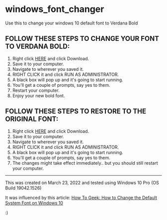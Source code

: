 # windows_font_changer
Use this to change your windows 10 default font to Verdana Bold


## FOLLOW THESE STEPS TO CHANGE YOUR FONT TO VERDANA BOLD:

1. Right click [HERE](link) and click Download.
2. Save it to your computer.
3. Navigate to wherever you saved it.
4. RIGHT CLICK it and click RUN AS ADMINISTRATOR.
5. A black box will pop up and it's going to start running.
6. You'll get a couple of prompts, say yes to them.
7. Restart your computer.
8. Enjoy your new bold font.



## FOLLOW THESE STEPS TO RESTORE TO THE ORIGINAL FONT:

1. Right click [HERE](link) and click Download.
2. Save it to your computer.
3. Navigate to wherever you saved it.
4. RIGHT CLICK it and click RUN AS ADMINISTRATOR.
5. A black box will pop up and it's going to start running.
6. You'll get a couple of prompts, say yes to them.
7. The changes might take effect immediately.. but you should still restart your computer.



---


This was created on March 23, 2022 and tested using Windows 10 Pro (OS Build 19042.1526)

It was influenced by this article: [How To Geek: How to Change the Default System Font on Windows 10](https://www.howtogeek.com/716407/how-to-change-the-default-system-font-on-windows-10/#:~:text=Open%20the%20%E2%80%9CStart%E2%80%9D%20menu%2C,and%20click%20the%20font%20name)

:) 

